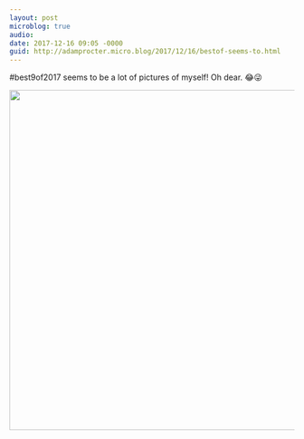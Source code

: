 ```yaml
---
layout: post
microblog: true
audio: 
date: 2017-12-16 09:05 -0000
guid: http://adamprocter.micro.blog/2017/12/16/bestof-seems-to.html
---
```

#best9of2017 seems to be a lot of pictures of myself! Oh dear. 😂😜

<img src="http://discursive.adamprocter.co.uk/uploads/2017/1d8f5a4d32.jpg" width="600" height="600" />
